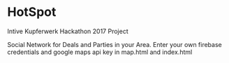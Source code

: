 # HotSpot
Intive Kupferwerk Hackathon 2017 Project

Social Network for Deals and Parties in your Area.
Enter your own firebase credentials and google maps api key in map.html and index.html
